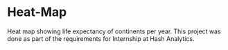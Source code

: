 # Heat-Map
Heat map showing life expectancy of continents per year. This project was done as part of the requirements for Internship at Hash Analytics.
